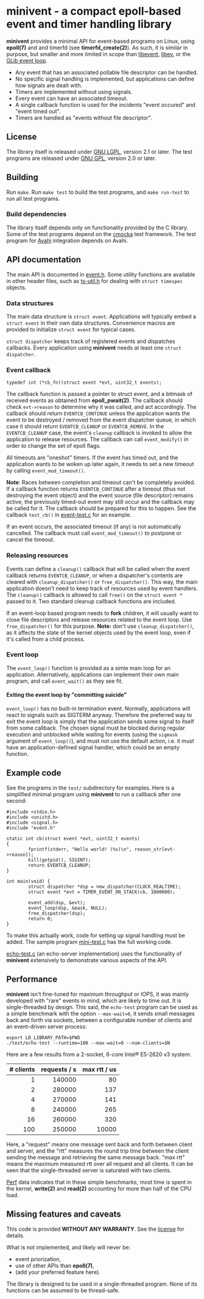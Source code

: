 # minivent - a compact epoll-based event and timer handling library

**minivent** provides a minimal API for event-based programs on Linux, using
**epoll(7)** and and timerfd (see **timerfd_create(2)**). As such, it is
similar in purpose, but smaller and more limited in scope than
[libevent](https://libevent.org), [libev](http://software.schmorp.de/pkg/libev.html), or the
[GLib event loop](https://developer.gnome.org/glib/stable/glib-The-Main-Event-Loop.html).

 * Any event that has an associated pollable file descriptor can be handled.
 * No specific signal handling is implemented, but applications can define
   how signals are dealt with.
 * Timers are implemented without using signals.
 * Every event can have an associated timeout.
 * A single callback function is used for the incidents "event occured" and
   "event timed out".
 * Timers are handled as "events without file descriptor".

## License

The library itself is released under [GNU LGPL](LICENSE.txt), version 2.1 or later. 
The test programs are released under [GNU GPL](LICENSE.test.txt), version 2.0 or later.

## Building

Run `make`. Run `make test` to build the test programs, and `make run-test` to
run all test programs.

### Build dependencies

The library itself depends only on functionality provided by the C
library. Some of the test programs depend on the [cmocka](https://cmocka.org/)
test framework. The test program for [Avahi](https://www.avahi.org/)
integration depends on Avahi.

## API documentation

The main API is documented in [event.h](event.h). Some utility functions are
available in other header files, such as [ts-util.h](ts-util.h) for dealing
with `struct timespec` objects.

### Data structures

The main data structure is `struct event`. Applications will typically embed a
`struct event` in their own data structures. Convenience macros are
provided to initialize `struct event` for typical cases.

`struct dispatcher` keeps track of registered events and dispatches
callbacks. Every application using **minivent** needs at least one `struct dispatcher`.

### Event callback

```
typedef int (*cb_fn)(struct event *evt, uint32_t events);
```

The callback function is passed a pointer to struct event, and a
bitmask of received events as obtained from **epoll_pwait(2)**. The callback
should check `evt->reason` to determine why it was called, and act
accordingly. The callback should return `EVENTCB_CONTINUE` unless the
application wants the event to be destroyed / removed from the event
dispatcher queue, in which case it should return `EVENTCB_CLEANUP` or
`EVENTCB_REMOVE`. In the `EVENTCB_CLEANUP` case, the event's `cleanup`
callback is invoked to allow the application to release resources.
The callback can call `event_modify()` in order to change the set of
epoll flags.

All timeouts are "oneshot" timers. If the event has timed out, and the
application wants to be woken up later again, it needs to set a new timeout
by calling `event_mod_timeout()`.

**Note**: Races between completion and timeout can't be completely avoided.
If a callback function returns `EVENTCB_CONTINUE` after a timeout (thus not
destroying the event object) and the event source (file descriptor) remains
active, the previously timed-out event may still occur and the callback may
be called for it. The callback should be prepared for this to happen.
See the callback `test_cb()` in [event-test.c](test/event-test.c)
for an example.

If an event occurs, the associated timeout (if any) is not
automatically cancelled. The callback must call `event_mod_timeout()` to
postpone or cancel the timeout.

### Releasing resources

Events can define a `cleanup()` callback that will be called when the event
callback returns `EVENTCB_CLEANUP`, or when a dispatcher's contents are
cleared with `cleanup_dispatcher()` or `free_dispatcher()`. This way, the
main application doesn't need to keep track of resources used by event
handlers. The `cleanup()` callback is allowed to call `free()` on the  `struct event *`
passed to it. Two standard cleanup callback functions are included.

If an event-loop based program needs to **fork** children, it will usually want
to close file descriptors and release resources related to the event loop.
Use `free_dispatcher()` for this purpose. **Note:** don't use
`cleanup_dispatcher()`, as it affects the state of the kernel objects used
by the event loop, even if it's called from a child process.

### Event loop

The `event_loop()` function is provided as a simle main loop for an
application. Alternatively, applications can implement their own main
program, and call `event_wait()` as they see fit.

#### Exiting the event loop by "committing suicide"

`event_loop()` has no built-in termination event. Normally, applications will
react to signals such as SIGTERM anyway. Therefore the preferred way to exit
the event loop is simply that the application sends some signal to itself
from some callback.
The chosen signal must be blocked during regular execution and unblocked
while waiting for events (using the `sigmask` argument of `event_loop()`),
and must not use the default action, i.e. it must have an
application-defined signal handler, which could be an empty function.

## Example code

See the programs in the `test/` subdirectory for
examples. Here is a simplified minimal program using **minivent** to run a
callback after one second:

    #include <stdio.h>
    #include <unistd.h>
    #include <signal.h>
    #include "event.h"
    
    static int cb(struct event *evt, uint32_t events)
    {
            fprintf(stderr, "Hello world! (%s)\n", reason_str[evt->reason]);
            kill(getpid(), SIGINT);
            return EVENTCB_CLEANUP;
    }
    
    int main(void) {
            struct dispatcher *dsp = new_dispatcher(CLOCK_REALTIME);
            struct event *evt = TIMER_EVENT_ON_STACK(cb, 1000000);
    
            event_add(dsp, &evt);
            event_loop(dsp, &mask, NULL);
            free_dispatcher(dsp);
			return 0;
    }

To make this actually work, code for setting up signal handling must be added.
The sample program [mini-test.c](test/mini-test.c) has the full working code.

[echo-test.c](test/echo-test.c) (an echo-server implementation) uses the
functionality of **minivent** extensively to demonstrate various aspects
of the API.

## Performance

**minivent** isn't fine-tuned for maximum throughput or IOPS, it was mainly developed
with "rare" events in mind, which are likely to time out. It is
single-threaded by design. This said, the `echo-test` program can be used as a
simple benchmark with the option `--max-wait=0`, it sends small messages back
and forth via sockets, between a configurable number of clients and an
event-driven server process:

    export LD_LIBRARY_PATH=$PWD
    ./test/echo-test --runtime=100 --max-wait=0 --num-clients=$N

Here are a few results from a 2-socket, 6-core Intel® E5-2620 v3 system:

| # clients | requests / s | max rtt / us |
|----------:|-------------:|-------------:|
| 1         |       140000 |           80 |
| 2         |       280000 |          137 |
| 4         |       270000 |          141 |
| 8         |       240000 |          265 |
| 16        |       260000 |          320 |
| 100       |       250000 |        10000 |

Here, a "request" means one message sent back and forth between client and
server, and the "rtt" measures the round trip time between the client sending
the message and retrieving the same message back. "max rtt" means the maximum
measured rtt over all request and all clients. It can be seen that the
single-threaded server is saturated with two clients.

[Perf](https://perf.wiki.kernel.org/index.php/Main_Page) data indicates that
in these simple benchmarks, most time is spent in the kernel, **write(2)** and
**read(2)** accounting for more than half of the CPU load.

## Missing features and caveats

This code is provided **WITHOUT ANY WARRANTY**. See the [license](LICENSE.txt) for details.

What is not implemented, and likely will never be:

 * event priorization,
 * use of other APIs than **epoll(7)**,
 * (add your preferred feature here).

The library is designed to be used in a single-threaded program. None of its
functions can be assumed to be thread-safe.
